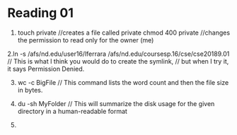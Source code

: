 Reading 01
==========

1. touch private //creates a file called private
chmod 400 private //changes the permission to read only for the owner (me)

2.ln -s /afs/nd.edu/user16/lferrara /afs/nd.edu/coursesp.16/cse/cse20189.01       
// This is what I think you would do to create the symlink,
// but when I try it, it says Permission Denied.

3. wc -c BigFile
        // This command lists the word count and then the file size in bytes.

4. du -sh MyFolder
        // This will summarize the disk usage for the given directory in a human-readable format 

5.

